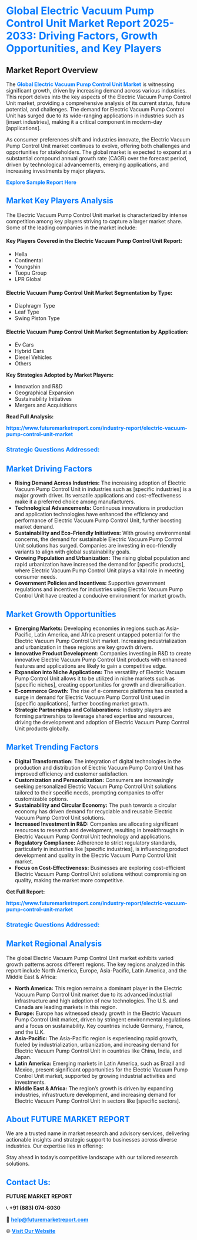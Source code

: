 <h1 style="color: #007BFF;">Global Electric Vacuum Pump Control Unit Market Report 2025-2033: Driving Factors, Growth Opportunities, and Key Players</h1>

<section id="overview">
<h2>Market Report Overview</h2>
<p>The <a href="https://www.futuremarketreport.com/industry-report/electric-vacuum-pump-control-unit-market" style="color: #007BFF; text-decoration: none;"><strong>Global Electric Vacuum Pump Control Unit Market</strong></a> is witnessing significant growth, driven by increasing demand across various industries. This report delves into the key aspects of the Electric Vacuum Pump Control Unit market, providing a comprehensive analysis of its current status, future potential, and challenges. The demand for Electric Vacuum Pump Control Unit has surged due to its wide-ranging applications in industries such as [insert industries], making it a critical component in modern-day [applications].</p>
<p>As consumer preferences shift and industries innovate, the Electric Vacuum Pump Control Unit market continues to evolve, offering both challenges and opportunities for stakeholders. The global market is expected to expand at a substantial compound annual growth rate (CAGR) over the forecast period, driven by technological advancements, emerging applications, and increasing investments by major players.</p>
</section>

<section id="overview">
<p><a href="https://www.futuremarketreport.com/request-sample/reportId=60366" style="color: #007BFF; text-decoration: none;"><strong>Explore Sample Report Here</strong></a></p>
</section>

<section id="key-players">
<h2 style="color: #007BFF;">Market Key Players Analysis</h2>
<p>The Electric Vacuum Pump Control Unit market is characterized by intense competition among key players striving to capture a larger market share. Some of the leading companies in the market include:</p>
<h4>Key Players Covered in the Electric Vacuum Pump Control Unit Report:</h4>
<ul><li>Hella</li><li>Continental</li><li>Youngshin</li><li>Tuopu Group</li><li>LPR Global</li></ul>
<h4>Electric Vacuum Pump Control Unit Market Segmentation by Type:</h4>
<ul><li>Diaphragm Type</li><li>Leaf Type</li><li>Swing Piston Type</li></ul>

<h4>Electric Vacuum Pump Control Unit Market Segmentation by Application:</h4>
<ul><li>Ev Cars</li><li>Hybrid Cars</li><li>Diesel Vehicles</li><li>Others</li></ul>
<p><strong>Key Strategies Adopted by Market Players:</strong></p>
<ul>
<li>Innovation and R&D</li>
<li>Geographical Expansion</li>
<li>Sustainability Initiatives</li>
<li>Mergers and Acquisitions</li>
</ul>
</section>

<section>
<p><strong>Read Full Analysis: </strong></p><a href="https://www.futuremarketreport.com/industry-report/electric-vacuum-pump-control-unit-market" style="color: #007BFF; text-decoration: none;"><strong>https://www.futuremarketreport.com/industry-report/electric-vacuum-pump-control-unit-market</strong></a>
<h3 style="color: #007BFF;">Strategic Questions Addressed:</h3>
</section>

<section id="driving-factors">
<h2 style="color: #007BFF;">Market Driving Factors</h2>
<ul>
<li><strong>Rising Demand Across Industries:</strong> The increasing adoption of Electric Vacuum Pump Control Unit in industries such as [specific industries] is a major growth driver. Its versatile applications and cost-effectiveness make it a preferred choice among manufacturers.</li>
<li><strong>Technological Advancements:</strong> Continuous innovations in production and application technologies have enhanced the efficiency and performance of Electric Vacuum Pump Control Unit, further boosting market demand.</li>
<li><strong>Sustainability and Eco-Friendly Initiatives:</strong> With growing environmental concerns, the demand for sustainable Electric Vacuum Pump Control Unit solutions has surged. Companies are investing in eco-friendly variants to align with global sustainability goals.</li>
<li><strong>Growing Population and Urbanization:</strong> The rising global population and rapid urbanization have increased the demand for [specific products], where Electric Vacuum Pump Control Unit plays a vital role in meeting consumer needs.</li>
<li><strong>Government Policies and Incentives:</strong> Supportive government regulations and incentives for industries using Electric Vacuum Pump Control Unit have created a conducive environment for market growth.</li>
</ul>
</section>

<section id="growth-opportunities">
<h2 style="color: #007BFF;">Market Growth Opportunities</h2>
<ul>
<li><strong>Emerging Markets:</strong> Developing economies in regions such as Asia-Pacific, Latin America, and Africa present untapped potential for the Electric Vacuum Pump Control Unit market. Increasing industrialization and urbanization in these regions are key growth drivers.</li>
<li><strong>Innovative Product Development:</strong> Companies investing in R&D to create innovative Electric Vacuum Pump Control Unit products with enhanced features and applications are likely to gain a competitive edge.</li>
<li><strong>Expansion into Niche Applications:</strong> The versatility of Electric Vacuum Pump Control Unit allows it to be utilized in niche markets such as [specific niches], creating opportunities for growth and diversification.</li>
<li><strong>E-commerce Growth:</strong> The rise of e-commerce platforms has created a surge in demand for Electric Vacuum Pump Control Unit used in [specific applications], further boosting market growth.</li>
<li><strong>Strategic Partnerships and Collaborations:</strong> Industry players are forming partnerships to leverage shared expertise and resources, driving the development and adoption of Electric Vacuum Pump Control Unit products globally.</li>
</ul>
</section>

<section id="trending-factors">
<h2 style="color: #007BFF;">Market Trending Factors</h2>
<ul>
<li><strong>Digital Transformation:</strong> The integration of digital technologies in the production and distribution of Electric Vacuum Pump Control Unit has improved efficiency and customer satisfaction.</li>
<li><strong>Customization and Personalization:</strong> Consumers are increasingly seeking personalized Electric Vacuum Pump Control Unit solutions tailored to their specific needs, prompting companies to offer customizable options.</li>
<li><strong>Sustainability and Circular Economy:</strong> The push towards a circular economy has driven demand for recyclable and reusable Electric Vacuum Pump Control Unit solutions.</li>
<li><strong>Increased Investment in R&D:</strong> Companies are allocating significant resources to research and development, resulting in breakthroughs in Electric Vacuum Pump Control Unit technology and applications.</li>
<li><strong>Regulatory Compliance:</strong> Adherence to strict regulatory standards, particularly in industries like [specific industries], is influencing product development and quality in the Electric Vacuum Pump Control Unit market.</li>
<li><strong>Focus on Cost-Effectiveness:</strong> Businesses are exploring cost-efficient Electric Vacuum Pump Control Unit solutions without compromising on quality, making the market more competitive.</li>
</ul>
</section>

<section>
<p><strong>Get Full Report: </strong></p><a href="https://www.futuremarketreport.com/industry-report/electric-vacuum-pump-control-unit-market" style="color: #007BFF; text-decoration: none;"><strong>https://www.futuremarketreport.com/industry-report/electric-vacuum-pump-control-unit-market</strong></a>
<h3 style="color: #007BFF;">Strategic Questions Addressed:</h3>
</section>


<section id="regional-analysis">
<h2 style="color: #007BFF;">Market Regional Analysis</h2>
<p>The global Electric Vacuum Pump Control Unit market exhibits varied growth patterns across different regions. The key regions analyzed in this report include North America, Europe, Asia-Pacific, Latin America, and the Middle East & Africa:</p>
<ul>
<li><strong>North America:</strong> This region remains a dominant player in the Electric Vacuum Pump Control Unit market due to its advanced industrial infrastructure and high adoption of new technologies. The U.S. and Canada are leading markets in this region.</li>
<li><strong>Europe:</strong> Europe has witnessed steady growth in the Electric Vacuum Pump Control Unit market, driven by stringent environmental regulations and a focus on sustainability. Key countries include Germany, France, and the U.K.</li>
<li><strong>Asia-Pacific:</strong> The Asia-Pacific region is experiencing rapid growth, fueled by industrialization, urbanization, and increasing demand for Electric Vacuum Pump Control Unit in countries like China, India, and Japan.</li>
<li><strong>Latin America:</strong> Emerging markets in Latin America, such as Brazil and Mexico, present significant opportunities for the Electric Vacuum Pump Control Unit market, supported by growing industrial activities and investments.</li>
<li><strong>Middle East & Africa:</strong> The region’s growth is driven by expanding industries, infrastructure development, and increasing demand for Electric Vacuum Pump Control Unit in sectors like [specific sectors].</li>
</ul>
</section>

<footer>
<h2 style="color: #007BFF;">About FUTURE MARKET REPORT</h2>
<p>We are a trusted name in market research and advisory services, delivering actionable insights and strategic support to businesses across diverse industries. Our expertise lies in offering:</p>

<p>Stay ahead in today’s competitive landscape with our tailored research solutions.</p>

<h2 style="color: #007BFF;">Contact Us:</h2>
<p><strong>FUTURE MARKET REPORT</strong></p>
<p>📞 <strong>+91 (883) 074-8030</strong></p>
<p>📧 <strong><a href="mailto:help@futuremarketreport.com" style="color: #007BFF;">help@futuremarketreport.com</a></strong></p>
<p>🌐 <strong><a href="https://www.futuremarketreport.com/" style="color: #007BFF;">Visit Our Website</a></strong></p>
</footer>